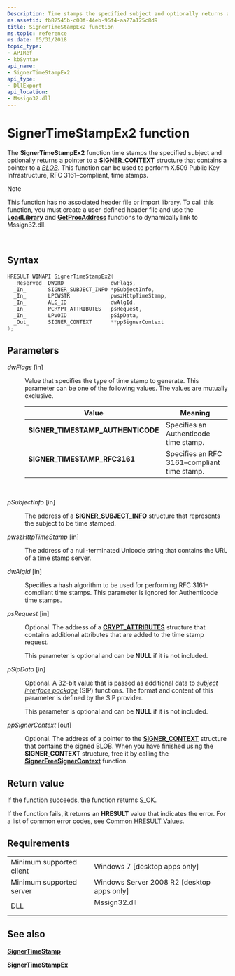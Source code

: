 ```yaml
---
Description: Time stamps the specified subject and optionally returns a pointer to a SIGNER\_CONTEXT structure that contains a pointer to a BLOB. This function can be used to perform X.509 Public Key Infrastructure, RFC 3161&\#8211;compliant, time stamps.
ms.assetid: fb82545b-c00f-44eb-96f4-aa27a125c8d9
title: SignerTimeStampEx2 function
ms.topic: reference
ms.date: 05/31/2018
topic_type: 
- APIRef
- kbSyntax
api_name: 
- SignerTimeStampEx2
api_type: 
- DllExport
api_location: 
- Mssign32.dll
---
```


# SignerTimeStampEx2 function

The **SignerTimeStampEx2** function time stamps the specified subject and optionally returns a pointer to a [**SIGNER\_CONTEXT**](signer-context.md) structure that contains a pointer to a [*BLOB*](../secgloss/b-gly.md). This function can be used to perform X.509 Public Key Infrastructure, RFC 3161–compliant, time stamps.

> [!Note]  
> This function has no associated header file or import library. To call this function, you must create a user-defined header file and use the [**LoadLibrary**](/windows/win32/api/libloaderapi/nf-libloaderapi-loadlibrarya) and [**GetProcAddress**](/windows/win32/api/libloaderapi/nf-libloaderapi-getprocaddress) functions to dynamically link to Mssign32.dll.

 

## Syntax


```C++
HRESULT WINAPI SignerTimeStampEx2(
  _Reserved_ DWORD               dwFlags,
  _In_       SIGNER_SUBJECT_INFO *pSubjectInfo,
  _In_       LPCWSTR             pwszHttpTimeStamp,
  _In_       ALG_ID              dwAlgId,
  _In_       PCRYPT_ATTRIBUTES   psRequest,
  _In_       LPVOID              pSipData,
  _Out_      SIGNER_CONTEXT      **ppSignerContext 
);
```



## Parameters

<dl> <dt>

*dwFlags* \[in\]
</dt> <dd>

Value that specifies the type of time stamp to generate. This parameter can be one of the following values. The values are mutually exclusive.



| Value                                                                                                                                                                                                          | Meaning                                                |
|----------------------------------------------------------------------------------------------------------------------------------------------------------------------------------------------------------------|--------------------------------------------------------|
| <span id="SIGNER_TIMESTAMP_AUTHENTICODE"></span><span id="signer_timestamp_authenticode"></span><dl> <dt>**SIGNER\_TIMESTAMP\_AUTHENTICODE**</dt> </dl> | Specifies an Authenticode time stamp.<br/>       |
| <span id="SIGNER_TIMESTAMP_RFC3161"></span><span id="signer_timestamp_rfc3161"></span><dl> <dt>**SIGNER\_TIMESTAMP\_RFC3161**</dt> </dl>                | Specifies an RFC 3161–compliant time stamp.<br/> |



 

</dd> <dt>

*pSubjectInfo* \[in\]
</dt> <dd>

The address of a [**SIGNER\_SUBJECT\_INFO**](signer-subject-info.md) structure that represents the subject to be time stamped.

</dd> <dt>

*pwszHttpTimeStamp* \[in\]
</dt> <dd>

The address of a null-terminated Unicode string that contains the URL of a time stamp server.

</dd> <dt>

*dwAlgId* \[in\]
</dt> <dd>

Specifies a hash algorithm to be used for performing RFC 3161–compliant time stamps. This parameter is ignored for Authenticode time stamps.

</dd> <dt>

*psRequest* \[in\]
</dt> <dd>

Optional. The address of a [**CRYPT\_ATTRIBUTES**](/windows/desktop/api/Wincrypt/ns-wincrypt-crypt_attributes) structure that contains additional attributes that are added to the time stamp request.

This parameter is optional and can be **NULL** if it is not included.

</dd> <dt>

*pSipData* \[in\]
</dt> <dd>

Optional. A 32-bit value that is passed as additional data to [*subject interface package*](../secgloss/s-gly.md) (SIP) functions. The format and content of this parameter is defined by the SIP provider.

This parameter is optional and can be **NULL** if it is not included.

</dd> <dt>

*ppSignerContext* \[out\]
</dt> <dd>

Optional. The address of a pointer to the [**SIGNER\_CONTEXT**](signer-context.md) structure that contains the signed BLOB. When you have finished using the **SIGNER\_CONTEXT** structure, free it by calling the [**SignerFreeSignerContext**](signerfreesignercontext.md) function.

</dd> </dl>

## Return value

If the function succeeds, the function returns S\_OK.

If the function fails, it returns an **HRESULT** value that indicates the error. For a list of common error codes, see [Common HRESULT Values](common-hresult-values.md).

## Requirements



|                                     |                                                                                         |
|-------------------------------------|-----------------------------------------------------------------------------------------|
| Minimum supported client<br/> | Windows 7 \[desktop apps only\]<br/>                                              |
| Minimum supported server<br/> | Windows Server 2008 R2 \[desktop apps only\]<br/>                                 |
| DLL<br/>                      | <dl> <dt>Mssign32.dll</dt> </dl> |



## See also

<dl> <dt>

[**SignerTimeStamp**](signertimestamp.md)
</dt> <dt>

[**SignerTimeStampEx**](signertimestampex.md)
</dt> </dl>

 

 